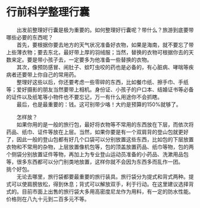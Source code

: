 # 行前科学整理行囊  

&emsp;&emsp;出发前整理好行囊是极为重要的。如何整理好行囊呢？带什么？旅游到底要带哪些必要的东西呢？  
&emsp;&emsp;首先，要根据你要去地方的天气状况准备好衣物，如果是海南，就不要忘了带上些薄衣物；要去东北，最好带上厚的羽绒服；当然，替换的衣物可根据你去的天数来定。要是带小孩子去，一定要多为他准备一些替换的衣物。  
&emsp;&emsp;其次，像预防感冒、闹肚子、蚊叮虫咬的药也是必备的，有心脏病、哮喘等疾病者还要带上你自己的常用药。  
&emsp;&emsp;整理好这些以后，你还要考虑一些零碎的东西，比如餐巾纸、擦手巾、手纸等；爱好摄影的朋友当然要带上相机。身份证、小孩子的户口本、结婚证书等必备的证件以及纸笔等小物件也不要忘记，万一有什么用途你不会抓瞎。  
&emsp;&emsp;最后，也是最重要的：钱。这可别带少咯！大约是预算的150%就够了。  

&emsp;&emsp;怎样放？  
&emsp;&emsp;如果你用的是一般的旅行包，最好将衣物等不常用的东西放在下层，而依次将药品、纸巾、证件等放在上层。当然，如果你要是有一个双肩背的登山包就更好了，因此一般的登山包都有好几个口袋可以分别放置这些东西，比如包的下层放置衣物和不常用的杂物，上层放置像机包等，包的顶盖放置药品、纸巾等物，包的两个侧袋分别放置证件等物，再加上为专业登山运动员准备的小药品、洗漱用品包等，很多东西都可以分门别类地放置，这样你就不会因为东西多而乱作一团。  
挑个好包。  
&emsp;&emsp;无论去哪里，旅行袋都要最重要的旅行装具。旅行袋分为提式和背式两种。提式可以使肩膀放松，得到休息；背式可以解放双手，利于行动。在这里建议选择背式的。目前市面上出售的旅行袋大多用高密度尼龙作为用料，有一定的防水性能。价格则在八九十元到二百多元不等。  
<!-- Last processed: 2025-07-22 03:44:30 -->
